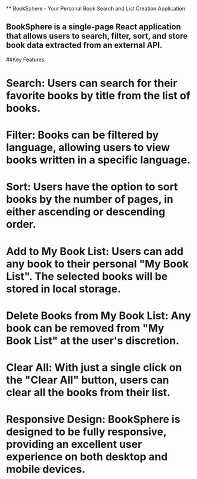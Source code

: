 ** BookSphere - Your Personal Book Search and List Creation Application

## BookSphere is a single-page React application that allows users to search, filter, sort, and store book data extracted from an external API.

##Key Features
 # Search: Users can search for their favorite books by title from the list of books.
 # Filter: Books can be filtered by language, allowing users to view books written in a specific language.
 # Sort: Users have the option to sort books by the number of pages, in either ascending or descending order.
 # Add to My Book List: Users can add any book to their personal "My Book List". The selected books will be stored in local storage.
 # Delete Books from My Book List: Any book can be removed from "My Book List" at the user's discretion.
 # Clear All: With just a single click on the "Clear All" button, users can clear all the books from their list.
 # Responsive Design: BookSphere is designed to be fully responsive, providing an excellent user experience on both desktop and mobile devices.

